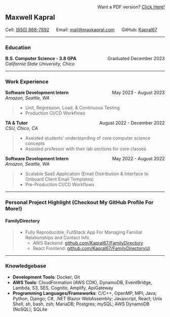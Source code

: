 <div style="float:right">Want a PDF version? <a href="https://github.com/Kapral67/Resume/releases/latest/download/CSCI_mkapral_12-2023.pdf">Click Here!</a></div>

## Maxwell Kapral

Cell: [(650) 868-7892](tel:+16508687892) &emsp; Email: [mail@maxkapral.com](mailto:mail@maxkapral.com) &emsp; GitHub: [Kapral67](https://github.com/Kapral67)

---

### Education

<div style="float:right;">Graduated December 2023</div><div style="font-weight:bold;">B.S. Computer Science - 3.8 GPA</div>
<div><i>California State University, Chico</i></div>

---

### Work Experience

<div style="float: right">May 2023 - August 2023</div><div style="font-weight: bold;">Software Development Intern</div>
<div><i>Amazon, Seattle, WA</i></div>

> - Unit, Regression, Load, & Continuous Testing
> - Production CI/CD Workflows

<div style="float: right">August 2022 - December 2022</div><div style="font-weight: bold;">TA & Tutor</div>
<div><i>CSU, Chico, CA</i></div>

> - Assisted students' understanding of core computer science concepts
> - Assisted professor with their lab sections for core classes

<div style="float: right">May 2022 - August 2022</div><div style="font-weight: bold;">Software Development Intern</div>
<div><i>Amazon, Seattle, WA</i></div>

> - Scalable SaaS Application (Email Distribution & Interface to Onboard Client Email Templates)
> - Pre-Production CI/CD Workflows

---

### Personal Project Highlight (Checkout My GitHub Profile For More!)

#### FamilyDirectory

> - Fully Reproducible, FullStack App For Managing Familial Relationships and Contact Info
> 	- AWS Backend: [github.com/Kapral67/FamilyDirectory](https://github.com/Kapral67/FamilyDirectory)
> 	- React Frontend: [github.com/Kapral67/FamilyDirectoryUI](github.com/Kapral67/FamilyDirectoryUI)

---

### Knowledgebase

- **Development Tools**: Docker, Git
- **AWS Tools**: CloudFormation (AWS CDK), DynamoDB, EventBridge, Lambda, S3, SES, Cognito, Amplify, ApiGateway
- **Programming Languages/Frameworks**: C/C++, OpenMP, MPI; Java; Python, Django; C#, .NET Blazor WebAssembly; Javascript, React; Unix Shell, sh, bash, zsh; MariaDB; Postgres; mySQL; AWS DynamoDB (NoSQL); SQLite
